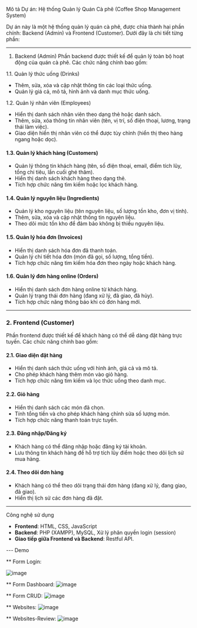  Mô tả Dự án: Hệ thống Quản lý Quán Cà phê (Coffee Shop Management System)

Dự án này là một hệ thống quản lý quán cà phê, được chia thành hai phần chính: Backend (Admin) và Frontend (Customer). Dưới đây là chi tiết từng phần:

---

1. Backend (Admin)
Phần backend được thiết kế để quản lý toàn bộ hoạt động của quán cà phê. Các chức năng chính bao gồm:

1.1. Quản lý thức uống (Drinks)
- Thêm, sửa, xóa và cập nhật thông tin các loại thức uống.
- Quản lý giá cả, mô tả, hình ảnh và danh mục thức uống.

1.2. Quản lý nhân viên (Employees)
- Hiển thị danh sách nhân viên theo dạng thẻ hoặc danh sách.
- Thêm, sửa, xóa thông tin nhân viên (tên, vị trí, số điện thoại, lương, trạng thái làm việc).
- Giao diện hiển thị nhân viên có thể được tùy chỉnh (hiển thị theo hàng ngang hoặc dọc).

#### **1.3. Quản lý khách hàng (Customers)**
- Quản lý thông tin khách hàng (tên, số điện thoại, email, điểm tích lũy, tổng chi tiêu, lần cuối ghé thăm).
- Hiển thị danh sách khách hàng theo dạng thẻ.
- Tích hợp chức năng tìm kiếm hoặc lọc khách hàng.

#### **1.4. Quản lý nguyên liệu (Ingredients)**
- Quản lý kho nguyên liệu (tên nguyên liệu, số lượng tồn kho, đơn vị tính).
- Thêm, sửa, xóa và cập nhật thông tin nguyên liệu.
- Theo dõi mức tồn kho để đảm bảo không bị thiếu nguyên liệu.

#### **1.5. Quản lý hóa đơn (Invoices)**
- Hiển thị danh sách hóa đơn đã thanh toán.
- Quản lý chi tiết hóa đơn (món đã gọi, số lượng, tổng tiền).
- Tích hợp chức năng tìm kiếm hóa đơn theo ngày hoặc khách hàng.

#### **1.6. Quản lý đơn hàng online (Orders)**
- Hiển thị danh sách đơn hàng online từ khách hàng.
- Quản lý trạng thái đơn hàng (đang xử lý, đã giao, đã hủy).
- Tích hợp chức năng thông báo khi có đơn hàng mới.


---

### **2. Frontend (Customer)**
Phần frontend được thiết kế để khách hàng có thể dễ dàng đặt hàng trực tuyến. Các chức năng chính bao gồm:

#### **2.1. Giao diện đặt hàng**
- Hiển thị danh sách thức uống với hình ảnh, giá cả và mô tả.
- Cho phép khách hàng thêm món vào giỏ hàng.
- Tích hợp chức năng tìm kiếm và lọc thức uống theo danh mục.

#### **2.2. Giỏ hàng**
- Hiển thị danh sách các món đã chọn.
- Tính tổng tiền và cho phép khách hàng chỉnh sửa số lượng món.
- Tích hợp chức năng thanh toán trực tuyến.

#### **2.3. Đăng nhập/Đăng ký**
- Khách hàng có thể đăng nhập hoặc đăng ký tài khoản.
- Lưu thông tin khách hàng để hỗ trợ tích lũy điểm hoặc theo dõi lịch sử mua hàng.

#### **2.4. Theo dõi đơn hàng**
- Khách hàng có thể theo dõi trạng thái đơn hàng (đang xử lý, đang giao, đã giao).
- Hiển thị lịch sử các đơn hàng đã đặt.

---

Công nghệ sử dụng
- **Frontend**: HTML, CSS, JavaScript 
- **Backend**: PHP (XAMPP), MySQL, Xử lý phân quyền login (session)
- **Giao tiếp giữa Frontend và Backend**: Restful API.


--- Demo 

** Form Login:

![image](https://github.com/user-attachments/assets/ce58be47-46a6-445e-a7a2-1d38954f602c)

** Form Dashboard:
![image](https://github.com/user-attachments/assets/d5d103b0-dd79-4ce2-86b7-7675448d8e2c)

** Form CRUD:
![image](https://github.com/user-attachments/assets/18dce03c-1e11-4c29-99f3-db23838fa5db)

** Websites:
![image](https://github.com/user-attachments/assets/e0a62345-8c59-400c-a3fa-14793341863d)

** Websites-Review:
![image](https://github.com/user-attachments/assets/5df6fd9f-c5fc-4bbc-baf4-69a1644f002a)


